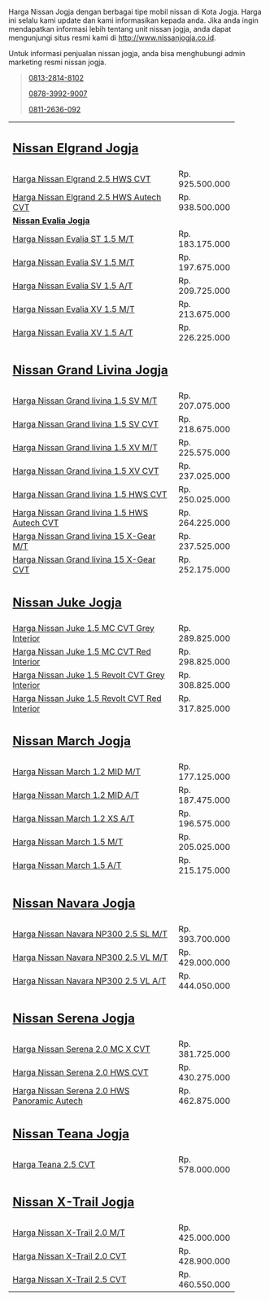 <p>Harga Nissan Jogja dengan berbagai tipe mobil nissan di Kota Jogja. Harga ini selalu kami update dan kami informasikan kepada anda. Jika anda ingin mendapatkan informasi lebih tentang unit nissan jogja, anda dapat mengunjungi situs resmi kami di <a href="http://www.nissanjogja.co.id">http://www.nissanjogja.co.id</a>.</p>

<p>Untuk informasi penjualan nissan jogja, anda bisa menghubungi admin marketing resmi nissan jogja.</p>

<blockquote>
<p><a class="white-text" href="tel:+6281328148102" title="Telp Nissan Jogja">0813-2814-8102</a></p>

<p><a class="white-text" href="tel:+6287839929007" title="Whatsapp Nissan Jogja">0878-3992-9007</a></p>

<p><a class="white-text" href="tel:+628112636092" title="Sms Nissan Jogja">0811-2636-092</a></p>
</blockquote>

<table border="0" cellpadding="0" cellspacing="0" style="width:445px">
	<tbody>
		<tr>
			<td style="height:20px; width:343px">
			<h2><strong><a href="http://www.nissanjogja.co.id/mobil/51/nissan-elgrand-jogja.html">Nissan Elgrand Jogja</a></strong></h2>
			</td>
			<td style="width:103px">&nbsp;</td>
		</tr>
		<tr>
			<td style="height:20px; width:343px"><a href="http://www.nissanjogja.co.id/mobil/2/nissan-elgrand-jogja-25-hws-cvt.html">Harga Nissan Elgrand 2.5 HWS CVT</a></td>
			<td style="width:103px">Rp. 925.500.000</td>
		</tr>
		<tr>
			<td style="height:20px; width:343px"><a href="http://www.nissanjogja.co.id/mobil/3/nissan-elgrand-jogja-25-hws-autech-cvt.html">Harga Nissan Elgrand 2.5 HWS Autech CVT</a></td>
			<td style="width:103px">Rp. 938.500.000</td>
		</tr>
		<tr>
			<td style="height:20px"><strong><a href="http://www.nissanjogja.co.id/mobil/51/nissan-evalia-jogja.html">Nissan Evalia Jogja</a></strong></td>
			<td>&nbsp;</td>
		</tr>
		<tr>
			<td style="height:20px; width:343px"><a href="http://www.nissanjogja.co.id/mobil/52/nissan-evalia-jogja-st-15-mt.html">Harga Nissan Evalia ST 1.5 M/T</a></td>
			<td style="width:103px">Rp. 183.175.000</td>
		</tr>
		<tr>
			<td style="height:20px; width:343px"><a href="http://www.nissanjogja.co.id/mobil/53/nissan-evalia-jogja-sv-15-mt.html">Harga Nissan Evalia SV 1.5 M/T</a></td>
			<td style="width:103px">Rp. 197.675.000</td>
		</tr>
		<tr>
			<td style="height:20px; width:343px"><a href="http://www.nissanjogja.co.id/mobil/54/nissan-evalia-jogja-sv-15-at.html">Harga Nissan Evalia SV 1.5 A/T</a></td>
			<td style="width:103px">Rp. 209.725.000</td>
		</tr>
		<tr>
			<td style="height:20px; width:343px"><a href="http://www.nissanjogja.co.id/mobil/55/nissan-evalia-jogja-xv-15-mt.html">Harga Nissan Evalia XV 1.5 M/T</a></td>
			<td style="width:103px">Rp. 213.675.000</td>
		</tr>
		<tr>
			<td style="height:20px; width:343px"><a href="http://www.nissanjogja.co.id/mobil/56/nissan-evalia-jogja-xv-15-at.html">Harga Nissan Evalia XV 1.5 A/T</a></td>
			<td style="width:103px">Rp. 226.225.000</td>
		</tr>
		<tr>
			<td style="height:20px">
			<h2><strong><a href="http://www.nissanjogja.co.id/mobil/101/nissan-grand-livina-jogja.html">Nissan Grand Livina Jogja</a></strong></h2>
			</td>
			<td>&nbsp;</td>
		</tr>
		<tr>
			<td style="height:20px; width:343px"><a href="http://www.nissanjogja.co.id/mobil/102/nissan-grand-livina-jogja-15-sv-mt.html">Harga Nissan Grand livina 1.5 SV M/T</a></td>
			<td style="width:103px">Rp. 207.075.000</td>
		</tr>
		<tr>
			<td style="height:20px; width:343px"><a href="http://www.nissanjogja.co.id/mobil/103/nissan-grand-livina-jogja-15-sv-cvt.html">Harga Nissan Grand livina 1.5 SV CVT</a></td>
			<td style="width:103px">Rp. 218.675.000</td>
		</tr>
		<tr>
			<td style="height:20px; width:343px"><a href="http://www.nissanjogja.co.id/mobil/104/nissan-grand-livina-jogja-15-xv-mt.html">Harga Nissan Grand livina 1.5 XV M/T</a></td>
			<td style="width:103px">Rp. 225.575.000</td>
		</tr>
		<tr>
			<td style="height:20px; width:343px"><a href="http://www.nissanjogja.co.id/mobil/105/nissan-grand-livina-jogja-15-xv-cvt.html">Harga Nissan Grand livina 1.5 XV CVT</a></td>
			<td style="width:103px">Rp. 237.025.000</td>
		</tr>
		<tr>
			<td style="height:20px; width:343px"><a href="http://www.nissanjogja.co.id/mobil/106/nissan-grand-livina-jogja-15-hws-cvt.html">Harga Nissan Grand livina 1.5 HWS CVT</a></td>
			<td style="width:103px">Rp. 250.025.000</td>
		</tr>
		<tr>
			<td style="height:20px; width:343px"><a href="http://www.nissanjogja.co.id/mobil/107/nissan-grand-livina-jogja-15-hws-autech-cvt.html">Harga Nissan Grand livina 1.5 HWS Autech CVT</a></td>
			<td style="width:103px">Rp. 264.225.000</td>
		</tr>
		<tr>
			<td style="height:20px; width:343px"><a href="http://www.nissanjogja.co.id/mobil/108/nissan-grand-livina-jogja-15-xgear-mt.html">Harga Nissan Grand livina 15 X-Gear M/T</a></td>
			<td style="width:103px">Rp. 237.525.000</td>
		</tr>
		<tr>
			<td style="height:20px; width:343px"><a href="http://www.nissanjogja.co.id/mobil/109/nissan-grand-livina-jogja-15-xgear-cvt.html">Harga Nissan Grand livina 15 X-Gear CVT</a></td>
			<td style="width:103px">Rp. 252.175.000</td>
		</tr>
		<tr>
			<td style="height:20px">
			<h2><strong><a href="http://www.nissanjogja.co.id/mobil/151/nissan-juke-jogja.html">Nissan Juke Jogja</a></strong></h2>
			</td>
			<td>&nbsp;</td>
		</tr>
		<tr>
			<td style="height:20px; width:343px"><a href="http://www.nissanjogja.co.id/mobil/152/nissan-juke-jogja-15-mc-cvt-grey-interior.html">Harga Nissan Juke 1.5 MC CVT Grey Interior</a></td>
			<td style="width:103px">Rp. 289.825.000</td>
		</tr>
		<tr>
			<td style="height:20px; width:343px"><a href="http://www.nissanjogja.co.id/mobil/153/nissan-juke-jogja-15-mc-cvt-red-interior.html">Harga Nissan Juke 1.5 MC CVT Red Interior</a></td>
			<td style="width:103px">Rp. 298.825.000</td>
		</tr>
		<tr>
			<td style="height:20px; width:343px"><a href="http://www.nissanjogja.co.id/mobil/154/nissan-juke-jogja-15-revolt-cvt-grey-interior.html">Harga Nissan Juke 1.5 Revolt CVT Grey Interior</a></td>
			<td style="width:103px">Rp. 308.825.000</td>
		</tr>
		<tr>
			<td style="height:20px; width:343px"><a href="http://www.nissanjogja.co.id/mobil/155/nissan-juke-jogja-15-revolt-cvt-red-interior.html">Harga Nissan Juke 1.5 Revolt CVT Red Interior</a></td>
			<td style="width:103px">Rp. 317.825.000</td>
		</tr>
		<tr>
			<td style="height:20px">
			<h2><strong><a href="http://www.nissanjogja.co.id/mobil/201/nissan-march-jogja.html">Nissan March Jogja</a></strong></h2>
			</td>
			<td>&nbsp;</td>
		</tr>
		<tr>
			<td style="height:20px; width:343px"><a href="http://www.nissanjogja.co.id/mobil/202/nissan-march-jogja-12-mid-mt.html">Harga Nissan March 1.2 MID M/T</a></td>
			<td style="width:103px">Rp. 177.125.000</td>
		</tr>
		<tr>
			<td style="height:20px; width:343px"><a href="http://www.nissanjogja.co.id/mobil/203/nissan-march-jogja-12-mid-at.html">Harga Nissan March 1.2 MID A/T</a></td>
			<td style="width:103px">Rp. 187.475.000</td>
		</tr>
		<tr>
			<td style="height:20px; width:343px"><a href="http://www.nissanjogja.co.id/mobil/204/nissan-march-jogja-12-xs-at.html">Harga Nissan March 1.2 XS A/T</a></td>
			<td style="width:103px">Rp. 196.575.000</td>
		</tr>
		<tr>
			<td style="height:20px; width:343px"><a href="http://www.nissanjogja.co.id/mobil/205/nissan-march-jogja-15-mt.html">Harga Nissan March 1.5 M/T</a></td>
			<td style="width:103px">Rp. 205.025.000</td>
		</tr>
		<tr>
			<td style="height:20px; width:343px"><a href="http://www.nissanjogja.co.id/mobil/206/nissan-march-jogja-15-at.html">Harga Nissan March 1.5 A/T</a></td>
			<td style="width:103px">Rp. 215.175.000</td>
		</tr>
		<tr>
			<td style="height:20px">
			<h2><strong><a href="http://www.nissanjogja.co.id/mobil/251/nissan-navara-jogja.html">Nissan Navara Jogja</a></strong></h2>
			</td>
			<td>&nbsp;</td>
		</tr>
		<tr>
			<td style="height:20px; width:343px"><a href="http://www.nissanjogja.co.id/mobil/252/nissan-navara-jogja-np300-25-sl-mt.html">Harga Nissan Navara NP300 2.5 SL M/T</a></td>
			<td style="width:103px">Rp. 393.700.000</td>
		</tr>
		<tr>
			<td style="height:20px; width:343px"><a href="http://www.nissanjogja.co.id/mobil/253/nissan-navara-jogja-np300-25-vl-mt.html">Harga Nissan Navara NP300 2.5 VL M/T</a></td>
			<td style="width:103px">Rp. 429.000.000</td>
		</tr>
		<tr>
			<td style="height:20px; width:343px"><a href="http://www.nissanjogja.co.id/mobil/254/nissan-navara-jogja-np300-25-vl-at.html">Harga Nissan Navara NP300 2.5 VL A/T</a></td>
			<td style="width:103px">Rp. 444.050.000</td>
		</tr>
		<tr>
			<td style="height:20px">
			<h2><strong><a href="http://www.nissanjogja.co.id/mobil/301/nissan-serena-jogja.html">Nissan Serena Jogja</a></strong></h2>
			</td>
			<td>&nbsp;</td>
		</tr>
		<tr>
			<td style="height:20px; width:343px"><a href="http://www.nissanjogja.co.id/mobil/302/nissan-serena-jogja-20-mc-x-cvt.html">Harga Nissan Serena 2.0 MC X CVT</a></td>
			<td style="width:103px">Rp. 381.725.000</td>
		</tr>
		<tr>
			<td style="height:20px; width:343px"><a href="http://www.nissanjogja.co.id/mobil/303/nissan-serena-jogja-20-hws-cvt.html">Harga Nissan Serena 2.0 HWS CVT</a></td>
			<td style="width:103px">Rp. 430.275.000</td>
		</tr>
		<tr>
			<td style="height:20px; width:343px"><a href="http://www.nissanjogja.co.id/mobil/304/nissan-serena-jogja-20-hws-panaromic-autech.html">Harga Nissan Serena 2.0 HWS Panoramic Autech</a></td>
			<td style="width:103px">Rp. 462.875.000</td>
		</tr>
		<tr>
			<td style="height:20px">
			<h2><strong><a href="http://www.nissanjogja.co.id/mobil/351/nissan-teana-jogja.html">Nissan Teana Jogja</a></strong></h2>
			</td>
			<td>&nbsp;</td>
		</tr>
		<tr>
			<td style="height:20px; width:343px"><a href="http://www.nissanjogja.co.id/mobil/352/nissan-teana-jogja-25-cvt.html">Harga Teana 2.5 CVT</a></td>
			<td style="width:103px">Rp. 578.000.000</td>
		</tr>
		<tr>
			<td style="height:20px">
			<h2><strong><a href="http://www.nissanjogja.co.id/mobil/401/nissan-xtrail-jogja.html">Nissan X-Trail Jogja</a></strong></h2>
			</td>
			<td>&nbsp;</td>
		</tr>
		<tr>
			<td style="height:20px; width:343px"><a href="http://www.nissanjogja.co.id/mobil/402/nissan-xtrail-jogja-20-mt.html">Harga Nissan X-Trail 2.0 M/T</a></td>
			<td style="width:103px">Rp. 425.000.000</td>
		</tr>
		<tr>
			<td style="height:20px; width:343px"><a href="http://www.nissanjogja.co.id/mobil/403/nissan-xtrail-jogja-20-cvt.html">Harga Nissan X-Trail 2.0 CVT</a></td>
			<td style="width:103px">Rp. 428.900.000</td>
		</tr>
		<tr>
			<td style="height:20px; width:343px"><a href="http://www.nissanjogja.co.id/mobil/404/nissan-xtrail-jogja-25-cvt.html">Harga Nissan X-Trail 2.5 CVT</a></td>
			<td style="width:103px">Rp. 460.550.000</td>
		</tr>
	</tbody>
</table>
